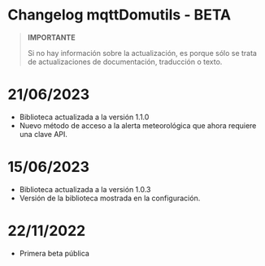 # Changelog mqttDomutils - BETA

>**IMPORTANTE**
>
>Si no hay información sobre la actualización, es porque sólo se trata de actualizaciones de documentación, traducción o texto.

# 21/06/2023
- Biblioteca actualizada a la versión 1.1.0
- Nuevo método de acceso a la alerta meteorológica que ahora requiere una clave API.

# 15/06/2023
- Biblioteca actualizada a la versión 1.0.3
- Versión de la biblioteca mostrada en la configuración.

# 22/11/2022
- Primera beta pública
